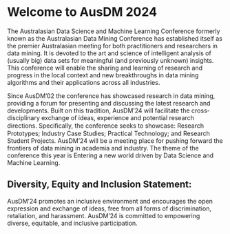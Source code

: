 # Welcome to AusDM 2024

The Australasian Data Science and Machine Learning Conference formerly known as the Australasian Data Mining Conference has established itself as the premier Australasian meeting for both practitioners and researchers in data mining. It is devoted to the art and science of intelligent analysis of (usually big) data sets for meaningful (and previously unknown) insights. This conference will enable the sharing and learning of research and progress in the local context and new breakthroughs in data mining algorithms and their applications across all industries.                                                


Since AusDM’02 the conference has showcased research in data mining, providing a forum for presenting and discussing the latest research and developments. Built on this tradition, AusDM’24 will facilitate the cross-disciplinary exchange of ideas, experience and potential research directions. Speciﬁcally, the conference seeks to showcase: Research Prototypes; Industry Case Studies; Practical Technology; and Research Student Projects. AusDM’24 will be a meeting place for pushing forward the frontiers of data mining in academia and industry. The theme of the conference this year is Entering a new world driven by Data Science and Machine Learning.                                           


## Diversity, Equity and Inclusion Statement:

AusDM’24 promotes an inclusive environment and encourages the open expression and exchange of ideas, free from all forms of discrimination, retaliation, and harassment. AusDM’24 is committed to empowering diverse, equitable, and inclusive participation.                                                                  


